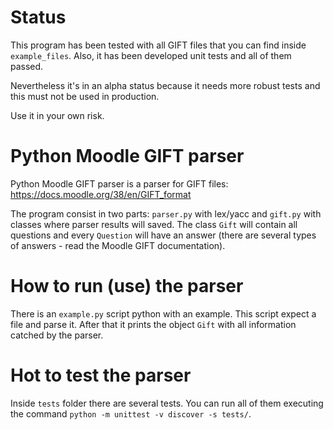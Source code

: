 # Status
This program has been tested with all GIFT files that you can find inside `example_files`. Also, it has been developed unit tests and all of them passed.

Nevertheless it's in an alpha status because it needs more robust tests and this must not be used in production.

Use it in your own risk.

# Python Moodle GIFT parser
Python Moodle GIFT parser is a parser for GIFT files: https://docs.moodle.org/38/en/GIFT_format

The program consist in two parts: `parser.py` with lex/yacc and `gift.py` with classes where parser results will saved. The class `Gift` will contain all questions and every `Question` will have an answer (there are several types of answers - read the Moodle GIFT documentation).

# How to run (use) the parser
There is an `example.py` script python with an example. This script expect a file and parse it. After that it prints the object `Gift` with all information catched by the parser.

# Hot to test the parser
Inside `tests` folder there are several tests. You can run all of them executing the command `python -m unittest -v discover -s tests/`.
